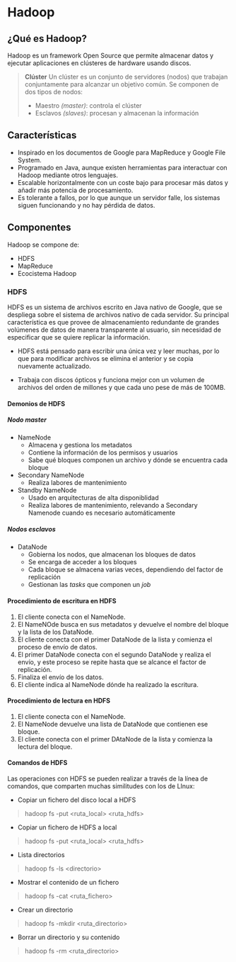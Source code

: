 # Hadoop

## ¿Qué es Hadoop?

Hadoop es un framework Open Source que permite almacenar datos y ejecutar aplicaciones en clústeres de hardware usando discos.

> **Clúster**
> Un clúster es un conjunto de servidores (nodos) que trabajan conjuntamente para alcanzar un objetivo común.
> Se componen de dos tipos de nodos:
>
> - Maestro *(master)*: controla el clúster
> - Esclavos *(slaves)*: procesan y almacenan la información

## Características

- Inspirado en los documentos de Google para MapReduce y Google File System.
- Programado en Java, aunque existen herramientas para interactuar con Hadoop mediante otros lenguajes.
- Escalable horizontalmente con un coste bajo para procesar más datos y añadir más potencia de procesamiento.
- Es tolerante a fallos, por lo que aunque un servidor falle, los sistemas siguen funcionando y no hay pérdida de datos.

## Componentes

Hadoop se compone de:

- HDFS
- MapReduce
- Ecocistema Hadoop

### HDFS

HDFS es un sistema de archivos escrito en Java nativo de Google, que se despliega sobre el sistema de archivos nativo de cada servidor. Su principal característica es que provee de almacenamiento redundante de grandes volúmenes de datos de manera transparente al usuario, sin necesidad de especificar que se quiere replicar la información.

- HDFS está pensado para escribir una única vez y leer muchas, por lo que para modificar archivos se elimina el anterior y se copia nuevamente actualizado.

- Trabaja con discos ópticos y funciona mejor con un volumen de archivos del orden de millones y que cada uno pese de más de 100MB.

#### Demonios de HDFS

##### Nodo master

- NameNode
  - Almacena y gestiona los metadatos
  - Contiene la información de los permisos y usuarios
  - Sabe qué bloques componen un archivo y dónde se encuentra cada bloque
- Secondary NameNode
  - Realiza labores de mantenimiento
- Standby NameNode
  - Usado en arquitecturas de alta disponiblidad
  - Realiza labores de mantenimiento, relevando a Secondary Namenode cuando es necesario automáticamente

##### Nodos esclavos

- DataNode
  - Gobierna los nodos, que almacenan los bloques de datos
  - Se encarga de acceder a los bloques
  - Cada bloque se almacena varias veces, dependiendo del factor de replicación
  - Gestionan las *tasks* que componen un *job*

#### Procedimiento de escritura en HDFS

1. El cliente conecta con el NameNode.
2. El NameNOde busca en sus metadatos y devuelve el nombre del bloque y la lista de los DataNode.
3. El cliente conecta con el primer DataNode de la lista y comienza el proceso de envío de datos.
4. El primer DataNode conecta con el segundo DataNode y realiza el envío, y este proceso se repite hasta que se alcance el factor de replicación.
5. Finaliza el envío de los datos.
6. El cliente indica al NameNode dónde ha realizado la escritura.

#### Procedimiento de lectura en HDFS

1. El cliente conecta con el NameNode.
2. El NameNode devuelve una lista de DataNode que contienen ese bloque.
3. El cliente conecta con el primer DAtaNode de la lista y comienza la lectura del bloque.

#### Comandos de HDFS

Las operaciones con HDFS se pueden realizar a través de la línea de comandos, que comparten muchas similitudes con los de LInux:

- Copiar un fichero del disco local a HDFS

> hadoop fs -put <ruta_local> <ruta_hdfs>

- Copiar un fichero de HDFS a local

> hadoop fs -put <ruta_local> <ruta_hdfs>

- Lista directorios

> hadoop fs -ls \<directorio>

- Mostrar el contenido de un fichero

> hadoop fs -cat <ruta_fichero>

- Crear un directorio

> hadoop fs -mkdir <ruta_directorio>

- Borrar un directorio y su contenido

> hadoop fs -rm <ruta_directorio>
